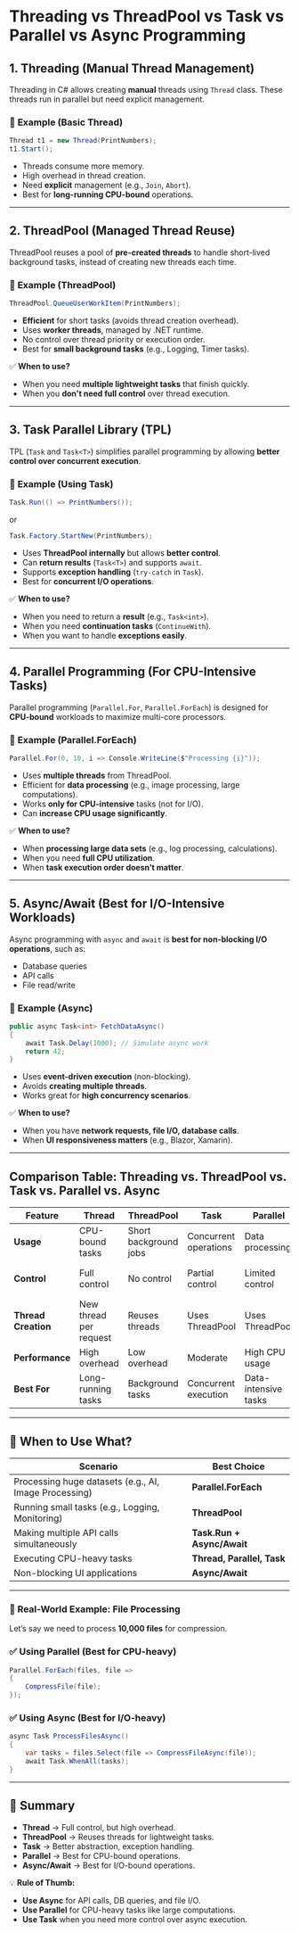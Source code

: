 
# **Threading vs ThreadPool vs Task vs Parallel vs Async Programming**

## **1. Threading (Manual Thread Management)**
Threading in C# allows creating **manual** threads using `Thread` class. These threads run in parallel but need explicit management.

### 🔹 **Example (Basic Thread)**
```csharp
Thread t1 = new Thread(PrintNumbers);
t1.Start();
```
- Threads consume more memory.
- High overhead in thread creation.
- Need **explicit** management (e.g., `Join`, `Abort`).
- Best for **long-running CPU-bound** operations.

---

## **2. ThreadPool (Managed Thread Reuse)**
ThreadPool reuses a pool of **pre-created threads** to handle short-lived background tasks, instead of creating new threads each time.

### 🔹 **Example (ThreadPool)**
```csharp
ThreadPool.QueueUserWorkItem(PrintNumbers);
```
- **Efficient** for short tasks (avoids thread creation overhead).
- Uses **worker threads**, managed by .NET runtime.
- No control over thread priority or execution order.
- Best for **small background tasks** (e.g., Logging, Timer tasks).

✅ **When to use?**  
- When you need **multiple lightweight tasks** that finish quickly.  
- When you **don't need full control** over thread execution.  

---

## **3. Task Parallel Library (TPL)**
TPL (`Task` and `Task<T>`) simplifies parallel programming by allowing **better control over concurrent execution**.

### 🔹 **Example (Using Task)**
```csharp
Task.Run(() => PrintNumbers());
```
or  
```csharp
Task.Factory.StartNew(PrintNumbers);
```
- Uses **ThreadPool internally** but allows **better control**.
- Can **return results** (`Task<T>`) and supports `await`.
- Supports **exception handling** (`try-catch` in `Task`).
- Best for **concurrent I/O operations**.

✅ **When to use?**  
- When you need to return a **result** (e.g., `Task<int>`).  
- When you need **continuation tasks** (`ContinueWith`).  
- When you want to handle **exceptions easily**.  

---

## **4. Parallel Programming (For CPU-Intensive Tasks)**
Parallel programming (`Parallel.For`, `Parallel.ForEach`) is designed for **CPU-bound** workloads to maximize multi-core processors.

### 🔹 **Example (Parallel.ForEach)**
```csharp
Parallel.For(0, 10, i => Console.WriteLine($"Processing {i}"));
```
- Uses **multiple threads** from ThreadPool.
- Efficient for **data processing** (e.g., image processing, large computations).
- Works **only for CPU-intensive** tasks (not for I/O).
- Can **increase CPU usage significantly**.

✅ **When to use?**  
- When **processing large data sets** (e.g., log processing, calculations).  
- When you need **full CPU utilization**.  
- When **task execution order doesn’t matter**.  

---

## **5. Async/Await (Best for I/O-Intensive Workloads)**
Async programming with `async` and `await` is **best for non-blocking I/O operations**, such as:
- Database queries
- API calls
- File read/write

### 🔹 **Example (Async)**
```csharp
public async Task<int> FetchDataAsync()
{
    await Task.Delay(1000); // Simulate async work
    return 42;
}
```
- Uses **event-driven execution** (non-blocking).
- Avoids **creating multiple threads**.
- Works great for **high concurrency scenarios**.

✅ **When to use?**  
- When you have **network requests, file I/O, database calls**.  
- When **UI responsiveness matters** (e.g., Blazor, Xamarin).  

---

## **Comparison Table: Threading vs. ThreadPool vs. Task vs. Parallel vs. Async**
| Feature | **Thread** | **ThreadPool** | **Task** | **Parallel** | **Async/Await** |
|---------|-----------|---------------|---------|------------|-------------|
| **Usage** | CPU-bound tasks | Short background jobs | Concurrent operations | Data processing | I/O-bound tasks |
| **Control** | Full control | No control | Partial control | Limited control | No control (event-driven) |
| **Thread Creation** | New thread per request | Reuses threads | Uses ThreadPool | Uses ThreadPool | Uses event loop |
| **Performance** | High overhead | Low overhead | Moderate | High CPU usage | Efficient for I/O |
| **Best For** | Long-running tasks | Background tasks | Concurrent execution | Data-intensive tasks | API, DB calls, File I/O |

---

## **🔹 When to Use What?**
| Scenario | Best Choice |
|----------|------------|
| Processing huge datasets (e.g., AI, Image Processing) | **Parallel.ForEach** |
| Running small tasks (e.g., Logging, Monitoring) | **ThreadPool** |
| Making multiple API calls simultaneously | **Task.Run + Async/Await** |
| Executing CPU-heavy tasks | **Thread, Parallel, Task** |
| Non-blocking UI applications | **Async/Await** |

---

### **🔹 Real-World Example: File Processing**
Let’s say we need to process **10,000 files** for compression.

### ✅ **Using Parallel (Best for CPU-heavy)**
```csharp
Parallel.ForEach(files, file =>
{
    CompressFile(file);
});
```
### ✅ **Using Async (Best for I/O-heavy)**
```csharp
async Task ProcessFilesAsync()
{
    var tasks = files.Select(file => CompressFileAsync(file));
    await Task.WhenAll(tasks);
}
```
---
## **🔹 Summary**
- **Thread** → Full control, but high overhead.
- **ThreadPool** → Reuses threads for lightweight tasks.
- **Task** → Better abstraction, exception handling.
- **Parallel** → Best for CPU-bound operations.
- **Async/Await** → Best for I/O-bound operations.

💡 **Rule of Thumb:**
- **Use Async** for API calls, DB queries, and file I/O.
- **Use Parallel** for CPU-heavy tasks like large computations.
- **Use Task** when you need more control over async execution.